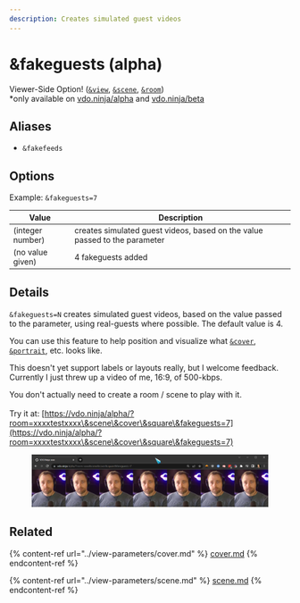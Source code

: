 ```yaml
---
description: Creates simulated guest videos
---
```


# \&fakeguests (alpha)

Viewer-Side Option! ([`&view`](../view-parameters/view.md), [`&scene`](../view-parameters/scene.md), [`&room`](../../general-settings/room.md))\
\*only available on [vdo.ninja/alpha](https://vdo.ninja/alpha/) and [vdo.ninja/beta](https://vdo.ninja/beta/)

## Aliases

* `&fakefeeds`

## Options

Example: `&fakeguests=7`

| Value            | Description                                                                |
| ---------------- | -------------------------------------------------------------------------- |
| (integer number) | creates simulated guest videos, based on the value passed to the parameter |
| (no value given) | 4 fakeguests added                                                         |

## Details

`&fakeguests=N` creates simulated guest videos, based on the value passed to the parameter, using real-guests where possible. The default value is 4.&#x20;

You can use this feature to help position and visualize what [`&cover`](../view-parameters/cover.md), [`&portrait`](../view-parameters/and-portrait.md), etc. looks like.

This doesn't yet support labels or layouts really, but I welcome feedback. Currently I just threw up a video of me, 16:9, of 500-kbps.

You don't actually need to create a room / scene to play with it.\
\
Try it at: [https://vdo.ninja/alpha/?room=xxxxtestxxxx\&scene\&cover\&square\&fakeguests=7](https://vdo.ninja/alpha/?room=xxxxtestxxxx\&scene\&cover\&square\&fakeguests=7)

<figure><img src="../../.gitbook/assets/image (16) (1).png" alt=""><figcaption></figcaption></figure>

## Related

{% content-ref url="../view-parameters/cover.md" %}
[cover.md](../view-parameters/cover.md)
{% endcontent-ref %}

{% content-ref url="../view-parameters/scene.md" %}
[scene.md](../view-parameters/scene.md)
{% endcontent-ref %}
